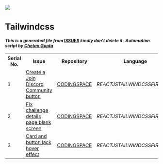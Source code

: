 <!DOCTYPE html>
<html><head><link href="../../.meta/style.css" rel="stylesheet"></head><body><img src="https://github.com/ch8n/Hacktoberfest2021/blob/main/assets/logo.png?raw=true" class="center"><h1>Tailwindcss</h1><h4><em>This is a generated file from </em><a href="../../ISSUES.md">ISSUES</a><em> kindly don't delete it</em><em>- Automation script by <a href="https://chetangupta.net/about" target="_blank">Chetan Gupta</a></em></h4><table><tr><th>Serial No.</th><th>Issue</th><th>Repository</th><th>Language</th></tr><tr><td>1</td><td><a href="https://github.com/rishipurwar1/coding-space/issues/28" target="_blank">Create a Join Discord Community button</a></td><td><a href="https://github.com/rishipurwar1/coding-space" target="_blank">CODINGSPACE</a></td><td><em>REACTJS</em><em>TAILWINDCSS</em><em>FIREBASE</em></td></tr><tr><td>2</td><td><a href="https://github.com/rishipurwar1/coding-space/issues/24" target="_blank">Fix challenge details page blank screen</a></td><td><a href="https://github.com/rishipurwar1/coding-space" target="_blank">CODINGSPACE</a></td><td><em>REACTJS</em><em>TAILWINDCSS</em><em>FIREBASE</em></td></tr><tr><td>3</td><td><a href="https://github.com/rishipurwar1/coding-space/issues/26" target="_blank">Card and button lack hover effect</a></td><td><a href="https://github.com/rishipurwar1/coding-space" target="_blank">CODINGSPACE</a></td><td><em>REACTJS</em><em>TAILWINDCSS</em><em>FIREBASE</em></td></tr></table></body></html>